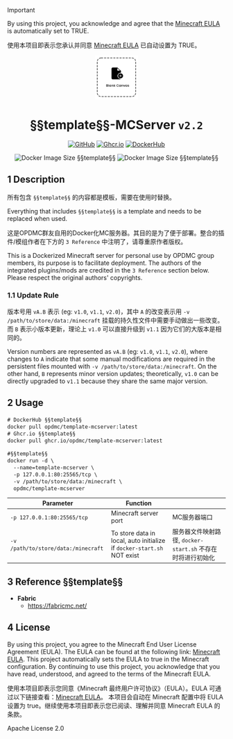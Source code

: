 > [!IMPORTANT]
> 
> By using this project, you acknowledge and agree that the [Minecraft EULA](https://account.mojang.com/documents/minecraft_eula) is automatically set to TRUE.
> 
> 使用本项目即表示您承认并同意 [Minecraft EULA](https://account.mojang.com/documents/minecraft_eula) 已自动设置为 TRUE。

<div align="center">
	<img §§template§§ src="https://github.com/OPDMC/Template-MCServer/raw/main/docs/%23README/icon.png" width="20%"/>
    <h1>§§template§§-MCServer <code>v2.2</code></h1>
	<a §§template§§ href='https://github.com/OPDMC/Template-MCServer'><img src="https://img.shields.io/badge/-GitHub-3A3A3A?style=flat&amp;logo=GitHub&amp;logoColor=white" referrerpolicy="no-referrer" alt="GitHub"></a>
	<a §§template§§ href='https://github.com/OPDMC/Template-MCServer/pkgs/container/template-mcserver'><img src="https://img.shields.io/badge/Ghcr.io-v2.2-555555?labelColor=8957E5&style=flat&amp;logo=GitHub&amp;logoColor=white" referrerpolicy="no-referrer" alt="Ghcr.io"></a>
	<a §§template§§ href='https://hub.docker.com/r/opdmc/template-mcserver'><img src="https://img.shields.io/badge/DockerHub-v2.2-555555?labelColor=1c90ed&style=flat&amp;logo=Docker&amp;logoColor=white" referrerpolicy="no-referrer" alt="DockerHub"></a>

![Docker Image Size §§template§§](https://img.shields.io/docker/image-size/opdmc/template-mcserver?arch=amd64&label=AMD64&color=006688) ![Docker Image Size §§template§§](https://img.shields.io/docker/image-size/opdmc/template-mcserver?arch=arm64&label=ARM64&color=008866)
    </tr>
</div>


## 1 Description

所有包含 `§§template§§` 的内容都是模板，需要在使用时替换。

Everything that includes `§§template§§` is a template and needs to be replaced when used.

这是OPDMC群友自用的Docker化MC服务器。其目的是为了便于部署。整合的插件/模组作者在下方的 `3 Reference` 中注明了，请尊重原作者版权。

This is a Dockerized Minecraft server for personal use by OPDMC group members, its purpose is to facilitate deployment. The authors of the integrated plugins/mods are credited in the `3 Reference` section below. Please respect the original authors' copyrights.

### 1.1 Update Rule

版本号用 `vA.B` 表示 (eg: `v1.0`, `v1.1`, `v2.0`)，其中 `A` 的改变表示用 `-v /path/to/store/data:/minecraft` 挂载的持久性文件中需要手动做出一些改变。而 `B` 表示小版本更新，理论上 `v1.0` 可以直接升级到 `v1.1` 因为它们的大版本是相同的。

Version numbers are represented as `vA.B` (eg: `v1.0`, `v1.1`, `v2.0`), where changes to `A` indicate that some manual modifications are required in the persistent files mounted with `-v /path/to/store/data:/minecraft`. On the other hand, `B` represents minor version updates; theoretically, `v1.0` can be directly upgraded to `v1.1` because they share the same major version.

## 2 Usage

```shell
# DockerHub §§template§§
docker pull opdmc/template-mcserver:latest
# Ghcr.io §§template§§
docker pull ghcr.io/opdmc/template-mcserver:latest
```

```shell
#§§template§§
docker run -d \
  --name=template-mcserver \
  -p 127.0.0.1:80:25565/tcp \
  -v /path/to/store/data:/minecraft \
  opdmc/template-mcserver
```

| Parameter                           | Function                                                               |                                         |
|-------------------------------------|------------------------------------------------------------------------|-----------------------------------------|
| `-p 127.0.0.1:80:25565/tcp`         | Minecraft server port                                                  | MC服务器端口                                 |
| `-v /path/to/store/data:/minecraft` | To store data in local, auto initialize if `docker-start.sh` NOT exist | 服务器文件映射路径, `docker-start.sh` 不存在时将进行初始化 |

## 3 Reference §§template§§

- **Fabric**
  - https://fabricmc.net/

## 4 License

By using this project, you agree to the Minecraft End User License Agreement (EULA). The EULA can be found at the following link: [Minecraft EULA](https://account.mojang.com/documents/minecraft_eula).  This project automatically sets the EULA to true in the Minecraft configuration. By continuing to use this project, you acknowledge that you have read, understood, and agreed to the terms of the Minecraft EULA.

使用本项目即表示您同意《Minecraft 最终用户许可协议》（EULA）。EULA 可通过以下链接查看：[Minecraft EULA](https://account.mojang.com/documents/minecraft_eula)。 本项目会自动在 Minecraft 配置中将 EULA 设置为 true。继续使用本项目即表示您已阅读、理解并同意 Minecraft EULA 的条款。

Apache License 2.0
